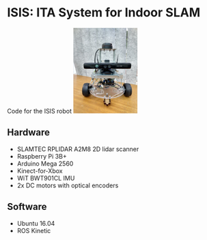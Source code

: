 # ISIS: **I**TA **S**ystem for **I**ndoor **S**LAM
Code for the ISIS robot
<img src='assets/isis_v1.jpg' width='150'>

## Hardware
- SLAMTEC RPLIDAR A2M8 2D lidar scanner
- Raspberry Pi 3B+
- Arduino Mega 2560
- Kinect-for-Xbox
- WiT BWT901CL IMU
- 2x DC motors with optical encoders
## Software
- Ubuntu 16.04
- ROS Kinetic


